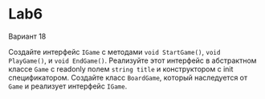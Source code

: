 # Lab6

Вариант 18 

Создайте интерфейс `IGame` с методами `void StartGame()`, `void PlayGame()`, и `void EndGame()`. Реализуйте этот интерфейс в абстрактном классе `Game` с readonly полем `string title` и конструктором с init спецификатором. Создайте класс `BoardGame`, который наследуется от `Game` и реализует интерфейс `IGame`.
